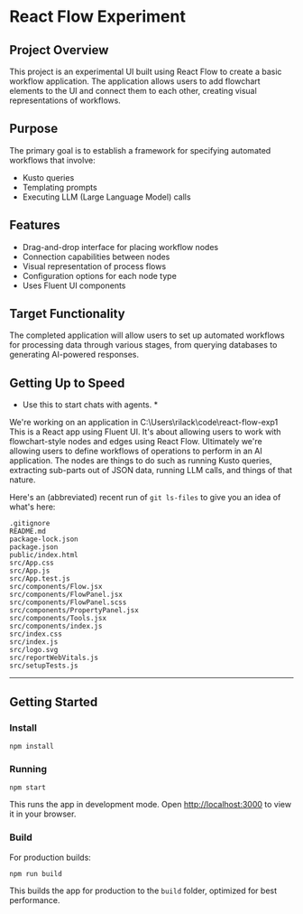 # React Flow Experiment

## Project Overview
This project is an experimental UI built using React Flow to create a basic workflow application. The application allows users to add flowchart elements to the UI and connect them to each other, creating visual representations of workflows.

## Purpose
The primary goal is to establish a framework for specifying automated workflows that involve:
- Kusto queries
- Templating prompts
- Executing LLM (Large Language Model) calls

## Features
- Drag-and-drop interface for placing workflow nodes
- Connection capabilities between nodes
- Visual representation of process flows
- Configuration options for each node type
- Uses Fluent UI components

## Target Functionality
The completed application will allow users to set up automated workflows for processing data through various stages, from querying databases to generating AI-powered responses.


## Getting Up to Speed
* Use this to start chats with agents. *

We're working on an application in C:\Users\rilack\code\react-flow-exp1
This is a React app using Fluent UI.  It's about allowing users to work with flowchart-style
nodes and edges using React Flow.  Ultimately we're allowing users to define workflows of operations
to perform in an AI application.  The nodes are things to do such as running Kusto queries, extracting
sub-parts out of JSON data, running LLM calls, and things of that nature.

Here's an (abbreviated) recent run of `git ls-files` to give you an idea of what's here:
```
.gitignore
README.md
package-lock.json
package.json
public/index.html
src/App.css
src/App.js
src/App.test.js
src/components/Flow.jsx
src/components/FlowPanel.jsx
src/components/FlowPanel.scss
src/components/PropertyPanel.jsx
src/components/Tools.jsx
src/components/index.js
src/index.css
src/index.js
src/logo.svg
src/reportWebVitals.js
src/setupTests.js
```
---


## Getting Started

### Install
```
npm install
```

### Running
```
npm start
```

This runs the app in development mode. Open [http://localhost:3000](http://localhost:3000) to view it in your browser.


### Build
For production builds:

```
npm run build
```

This builds the app for production to the `build` folder, optimized for best performance.
